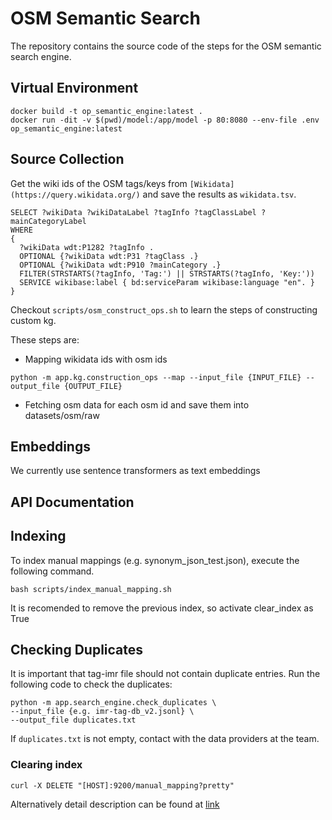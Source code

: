 # OSM Semantic Search

The repository contains the source code of the steps for the OSM semantic search engine.

## Virtual Environment

```
docker build -t op_semantic_engine:latest .
docker run -dit -v $(pwd)/model:/app/model -p 80:8080 --env-file .env op_semantic_engine:latest
```

## Source Collection

Get the wiki ids of the OSM tags/keys from `[Wikidata](https://query.wikidata.org/)` and save the results
as `wikidata.tsv`.

```
SELECT ?wikiData ?wikiDataLabel ?tagInfo ?tagClassLabel ?mainCategoryLabel
WHERE 
{
  ?wikiData wdt:P1282 ?tagInfo .
  OPTIONAL {?wikiData wdt:P31 ?tagClass .}
  OPTIONAL {?wikiData wdt:P910 ?mainCategory .}
  FILTER(STRSTARTS(?tagInfo, 'Tag:') || STRSTARTS(?tagInfo, 'Key:'))
  SERVICE wikibase:label { bd:serviceParam wikibase:language "en". }
}
```

Checkout `scripts/osm_construct_ops.sh` to learn the steps of constructing custom kg.

These steps are:

- Mapping wikidata ids with osm ids

```shell
python -m app.kg.construction_ops --map --input_file {INPUT_FILE} --output_file {OUTPUT_FILE}
```

- Fetching osm data for each osm id and save them into datasets/osm/raw

## Embeddings

We currently use sentence transformers as text embeddings

## API Documentation

## Indexing

To index manual mappings (e.g. synonym_json_test.json), execute the following command.

```shell
bash scripts/index_manual_mapping.sh
```

It is recomended to remove the previous index, so activate clear_index as True

## Checking Duplicates
It is important that tag-imr file should not contain duplicate entries. Run the following code to check the duplicates:

```shell
python -m app.search_engine.check_duplicates \
--input_file {e.g. imr-tag-db_v2.jsonl} \
--output_file duplicates.txt
```

If `duplicates.txt` is not empty, contact with the data providers at the team.

### Clearing index

`curl -X DELETE "[HOST]:9200/manual_mapping?pretty"`

Alternatively detail description can be found
at [link](https://deutschewelle.sharepoint.com/:w:/t/GR-GR-ReCo-KID2/EWZ2XjKlDiNLhLMUBKYVqukBvTDFrbU4AS_Pmb6OE9eQpw?e=LH5fyj)